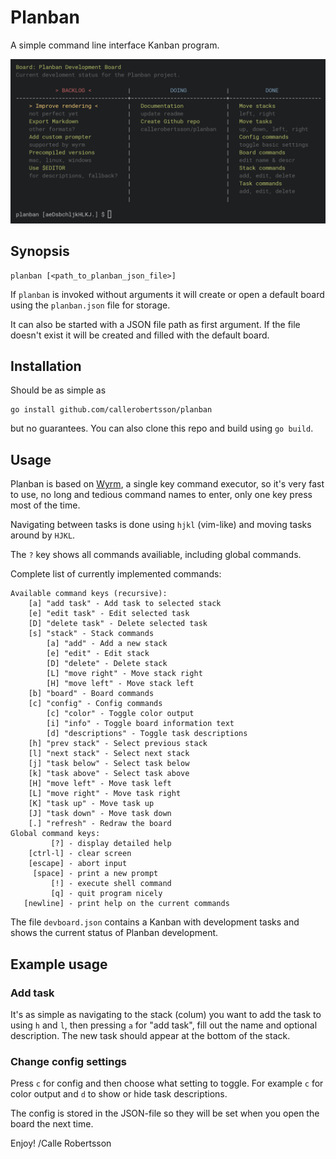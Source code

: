 # Planban

A simple command line interface Kanban program.

![Example Board - Planban Tasks](./planban.png)

## Synopsis

    planban [<path_to_planban_json_file>]

If `planban` is invoked without arguments it will create or open a
default board using the `planban.json` file for storage.

It can also be started with a JSON file path as first argument. If the
file doesn't exist it will be created and filled with the default board.

## Installation

Should be as simple as

    go install github.com/callerobertsson/planban

but no guarantees. You can also clone this repo and build using `go
build`.

## Usage

Planban is based on [Wyrm](https://github.com/callerobertsson/wyrm), a
single key command executor, so it's very fast to use, no long and
tedious command names to enter, only one key press most of the time.

Navigating between tasks is done using `hjkl` (vim-like) and moving
tasks around by `HJKL`.

The `?` key shows all commands availiable, including global commands.

Complete list of currently implemented commands:
```
Available command keys (recursive):
    [a] "add task" - Add task to selected stack
    [e] "edit task" - Edit selected task
    [D] "delete task" - Delete selected task
    [s] "stack" - Stack commands
        [a] "add" - Add a new stack
        [e] "edit" - Edit stack
        [D] "delete" - Delete stack
        [L] "move right" - Move stack right
        [H] "move left" - Move stack left
    [b] "board" - Board commands
    [c] "config" - Config commands
        [c] "color" - Toggle color output
        [i] "info" - Toggle board information text
        [d] "descriptions" - Toggle task descriptions
    [h] "prev stack" - Select previous stack
    [l] "next stack" - Select next stack
    [j] "task below" - Select task below
    [k] "task above" - Select task above
    [H] "move left" - Move task left
    [L] "move right" - Move task right
    [K] "task up" - Move task up
    [J] "task down" - Move task down
    [.] "refresh" - Redraw the board
Global command keys:
         [?] - display detailed help
    [ctrl-l] - clear screen
    [escape] - abort input
     [space] - print a new prompt
         [!] - execute shell command
         [q] - quit program nicely
   [newline] - print help on the current commands
```

The file `devboard.json` contains a Kanban with development tasks and
shows the current status of Planban development.

## Example usage

### Add task

It's as simple as navigating to the stack (colum) you want to add the task to
using `h` and `l`, then pressing `a` for "add task", fill out the name
and optional description. The new task should appear at the bottom of
the stack.

### Change config settings

Press `c` for config and then choose what setting to toggle. For example `c` for
color output and `d` to show or hide task descriptions.

The config is stored in the JSON-file so they will be set when you open
the board the next time.

Enjoy!
/Calle Robertsson


